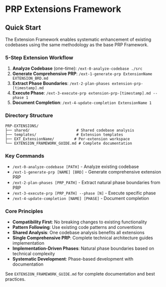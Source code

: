 # PRP Extensions Framework

## Quick Start

The Extension Framework enables systematic enhancement of existing codebases using the same methodology as the base PRP Framework.

### 5-Step Extension Workflow

1. **Analyze Codebase** (one-time): `/ext-0-analyze-codebase ./src`
2. **Generate Comprehensive PRP**: `/ext-1-generate-prp ExtensionName EXTENSION_BRD.md`
3. **Extract Phase Boundaries**: `/ext-2-plan-phases extension-prp-[timestamp].md`
4. **Execute Phase**: `/ext-3-execute-prp extension-prp-[timestamp].md --phase 1`
5. **Document Completion**: `/ext-4-update-completion ExtensionName 1`

### Directory Structure

```
PRP-EXTENSIONS/
├── shared/                     # Shared codebase analysis
├── templates/                  # Extension templates
├── EXT_ExtensionName/         # Per-extension workspace
└── EXTENSION_FRAMEWORK_GUIDE.md # Complete documentation
```

### Key Commands

- `/ext-0-analyze-codebase [PATH]` - Analyze existing codebase
- `/ext-1-generate-prp [NAME] [BRD]` - Generate comprehensive extension PRP
- `/ext-2-plan-phases [PRP_PATH]` - Extract natural phase boundaries from PRP
- `/ext-3-execute-prp [PRP_PATH] --phase [N]` - Execute specific phase
- `/ext-4-update-completion [NAME] [PHASE]` - Document completion

### Core Principles

- **Compatibility First**: No breaking changes to existing functionality
- **Pattern Following**: Use existing code patterns and conventions
- **Shared Analysis**: One codebase analysis benefits all extensions
- **Single Comprehensive PRP**: Complete technical architecture guides implementation
- **Implementation-Driven Phases**: Natural phase boundaries based on technical complexity
- **Systematic Development**: Phase-based development with documentation

See `EXTENSION_FRAMEWORK_GUIDE.md` for complete documentation and best practices.